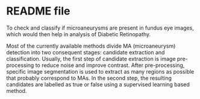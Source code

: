 # README file

To check and classify if microaneurysms are present in fundus eye images, which would then help in analysis of Diabetic Retinopathy. 

Most of the currently available methods divide MA (microaneurysm) detection into two consequent stages: candidate extraction and classification. Usually, the first step of candidate extraction is image pre-processing to reduce noise and improve contrast. After pre-processing, specific image segmentation is used to extract as many regions as possible that probably correspond to MAs. In the second step, the resulting candidates are labelled as true or false using a supervised learning based method. 
